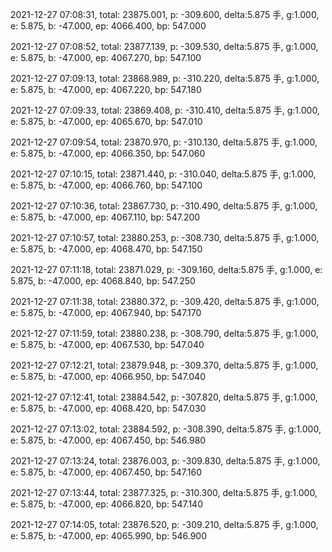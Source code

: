 2021-12-27 07:08:31, total: 23875.001, p: -309.600, delta:5.875 手, g:1.000, e: 5.875, b: -47.000, ep: 4066.400, bp: 547.000

2021-12-27 07:08:52, total: 23877.139, p: -309.530, delta:5.875 手, g:1.000, e: 5.875, b: -47.000, ep: 4067.270, bp: 547.100

2021-12-27 07:09:13, total: 23868.989, p: -310.220, delta:5.875 手, g:1.000, e: 5.875, b: -47.000, ep: 4067.220, bp: 547.180

2021-12-27 07:09:33, total: 23869.408, p: -310.410, delta:5.875 手, g:1.000, e: 5.875, b: -47.000, ep: 4065.670, bp: 547.010

2021-12-27 07:09:54, total: 23870.970, p: -310.130, delta:5.875 手, g:1.000, e: 5.875, b: -47.000, ep: 4066.350, bp: 547.060

2021-12-27 07:10:15, total: 23871.440, p: -310.040, delta:5.875 手, g:1.000, e: 5.875, b: -47.000, ep: 4066.760, bp: 547.100

2021-12-27 07:10:36, total: 23867.730, p: -310.490, delta:5.875 手, g:1.000, e: 5.875, b: -47.000, ep: 4067.110, bp: 547.200

2021-12-27 07:10:57, total: 23880.253, p: -308.730, delta:5.875 手, g:1.000, e: 5.875, b: -47.000, ep: 4068.470, bp: 547.150

2021-12-27 07:11:18, total: 23871.029, p: -309.160, delta:5.875 手, g:1.000, e: 5.875, b: -47.000, ep: 4068.840, bp: 547.250

2021-12-27 07:11:38, total: 23880.372, p: -309.420, delta:5.875 手, g:1.000, e: 5.875, b: -47.000, ep: 4067.940, bp: 547.170

2021-12-27 07:11:59, total: 23880.238, p: -308.790, delta:5.875 手, g:1.000, e: 5.875, b: -47.000, ep: 4067.530, bp: 547.040

2021-12-27 07:12:21, total: 23879.948, p: -309.370, delta:5.875 手, g:1.000, e: 5.875, b: -47.000, ep: 4066.950, bp: 547.040

2021-12-27 07:12:41, total: 23884.542, p: -307.820, delta:5.875 手, g:1.000, e: 5.875, b: -47.000, ep: 4068.420, bp: 547.030

2021-12-27 07:13:02, total: 23884.592, p: -308.390, delta:5.875 手, g:1.000, e: 5.875, b: -47.000, ep: 4067.450, bp: 546.980

2021-12-27 07:13:24, total: 23876.003, p: -309.830, delta:5.875 手, g:1.000, e: 5.875, b: -47.000, ep: 4067.450, bp: 547.160

2021-12-27 07:13:44, total: 23877.325, p: -310.300, delta:5.875 手, g:1.000, e: 5.875, b: -47.000, ep: 4066.820, bp: 547.140

2021-12-27 07:14:05, total: 23876.520, p: -309.210, delta:5.875 手, g:1.000, e: 5.875, b: -47.000, ep: 4065.990, bp: 546.900